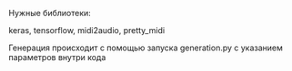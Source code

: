 Нужные библиотеки:

keras, tensorflow, midi2audio, pretty_midi

Генерация происходит с помощью запуска generation.py с указанием параметров внутри кода
